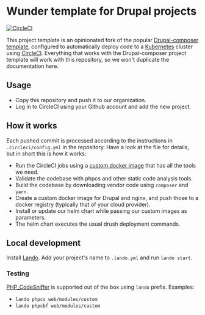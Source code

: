 # Wunder template for Drupal projects

[![CircleCI](https://circleci.com/gh/wunderio/drupal-project/tree/master.svg?style=svg)](https://circleci.com/gh/wunderio/drupal-project/tree/master)

This project template is an opinionated fork of the popular [Drupal-composer template](https://github.com/drupal-composer/drupal-project), configured to automatically deploy code to a [Kubernetes](https://kubernetes.io/) cluster using [CircleCI](https://circleci.com/). Everything that works with the Drupal-composer project template will work with this repository, so we won't duplicate the documentation here.

## Usage

- Copy this repository and push it to our organization. 
- Log in to CircleCI using your Github account and add the new project.

 
## How it works

Each pushed commit is processed according to the instructions in `.circleci/config.yml` in the repository. 
Have a look at the file for details, but in short this is how it works:

- Run the CircleCI jobs using a [custom docker image](https://github.com/wunderio/circleci-builder) that has all the tools we need.  
- Validate the codebase with phpcs and other static code analysis tools.
- Build the codebase by downloading vendor code using `composer` and `yarn`.
- Create a custom docker image for Drupal and nginx, and push those to a docker registry (typically that of your cloud provider).
- Install or update our helm chart while passing our custom images as parameters.
- The helm chart executes the usual drush deployment commands.

## Local development

Install [Lando](https://docs.devwithlando.io/). Add your project's name to `.lando.yml` and run `lando start`.

### Testing

[PHP_CodeSniffer](https://github.com/squizlabs/PHP_CodeSniffer) is supported out of the box using `lando` prefix. Examples:

- `lando phpcs web/modules/custom`
- `lando phpcbf web/modules/custom`

